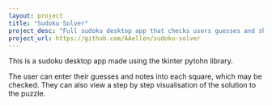 ```yaml
---
layout: project
title: "Sudoku Solver"
project_desc: "Full sudoku desktop app that checks users guesses and shows a step by step solution"
project_url: https://github.com/AAellen/sudoku-solver
---
```

This is a sudoku desktop app made using the tkinter pytohn library.

The user can enter their guesses and notes into each square, which may be checked.
They can also view a step by step visualisation of the solution to the puzzle.

